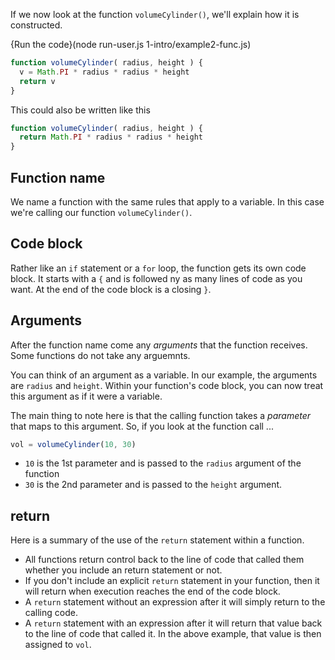 If we now look at the function `volumeCylinder()`, we'll explain how it is constructed.

{Run the code}(node run-user.js 1-intro/example2-func.js)

```javascript
function volumeCylinder( radius, height ) {
  v = Math.PI * radius * radius * height
  return v
}
```

This could also be written like this

```javascript
function volumeCylinder( radius, height ) {
  return Math.PI * radius * radius * height
}
```

## Function name
We name a function with the same rules that apply to a variable. In this case we're calling our function `volumeCylinder()`.

## Code block
Rather like an `if` statement or a `for` loop, the function gets its own code block. It starts with a `{` and is followed ny as many lines of code as you want. At the end of the code block is a closing `}`.

## Arguments
After the function name come any *arguments* that the function receives. Some functions do not take any arguemnts.

You can think of an argument as a variable. In our example, the arguments are `radius` and `height`. Within your function's code block, you can now treat this argument as if it were a variable.

The main thing to note here is that the calling function takes a *parameter* that maps to this argument. So, if you look at the function call ...

```javascript
vol = volumeCylinder(10, 30)
```

- `10` is the 1st parameter and is passed to the `radius` argument of the function
- `30` is the 2nd parameter and is passed to the `height` argument.

## return
Here is a summary of the use of the `return` statement within a function.

- All functions return control back to the line of code that called them whether you include an return statement or not.
- If you don't include an explicit `return` statement in your function, then it will return when execution reaches the end of the code block.
- A `return` statement without an expression after it will simply return to the calling code.
- A `return` statement with an expression after it will return that value back to the line of code that called it. In the above example, that value is then assigned to `vol`.






